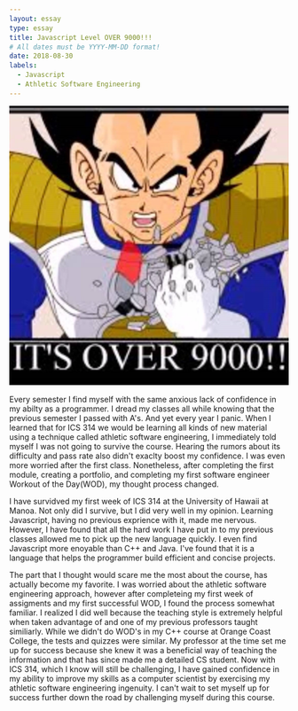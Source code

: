 ```yaml
---
layout: essay
type: essay
title: Javascript Level OVER 9000!!!
# All dates must be YYYY-MM-DD format!
date: 2018-08-30
labels:
  - Javascript
  - Athletic Software Engineering
---
```


<img class="ui medium right circular floated image" src="../images/9000.jpg">

  Every semester I find myself with the same anxious lack of confidence in my abilty as a programmer.  I dread my classes all while knowing that the previous semester I passed with A's.  And yet every year I panic.  When I learned that for ICS 314 we would be learning all kinds of new material using a technique called athletic software engineering, I immediately told myself I was not going to survive the course.  Hearing the rumors about its difficulty and pass rate also didn't exaclty boost my confidence.  I was even more worried after the first class. Nonetheless, after completing the first module, creating a portfolio, and completing my first software engineer Workout of the Day(WOD), my thought process changed.  

  I have survidved my first week of ICS 314 at the University of Hawaii at Manoa.  Not only did I survive, but I did very well in my opinion.  Learning Javascript, having no previous exprience with it, made me nervous.  However, I have found that all the hard work I have put in to my previous classes allowed me to pick up the new language quickly.  I even find Javascript more enoyable than C++ and Java.  I've found that it is a language that helps the programmer build efficient and concise projects.  
  
  The part that I thought would scare me the most about the course, has actually become my favorite.  I was worried about the athletic software engineering approach, however after completeing my first week of assigments and my first successful WOD, I found the process somewhat familiar.  I realized I did well because the teaching style is extremely helpful when taken advantage of and one of my previous professors taught similiarly.  While we didn't do WOD's in my C++ course at Orange Coast College, the tests and quizzes were similar.  My professor at the time set me up for success because she knew it was a beneficial way of teaching the information and that has since made me a detailed CS student.  Now with ICS 314, which I know will still be challenging, I have gained confidence in my ability to improve my skills as a computer scientist by exercising my athletic software engineering ingenuity.  I can't wait to set myself up for success further down the road by challenging myself during this course.


